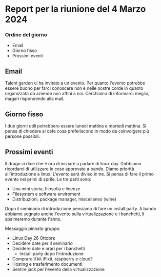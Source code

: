 # Report per la riunione del 4 Marzo 2024
### Ordine del giorno
- Email
- Giorno fisso
- Prossimi eventi

## Email
Talent garden ci ha invitato a un evento. Per quanto l'evento potrebbe essere buono per farci conoscere non è nelle nostre corde in quanto organizzata da aziende non affini a noi. Cerchiamo di informarci meglio, magari rispondendo alla mail.

## Giorno fisso
I due giorni utili potrebbero essere lunedi mattina e martedi mattina. Si pensa di chiedere al cafe cosa preferiscono in modo da coinvolgere più persone possibili.

## Prossimi eventi
Il drago ci dice che è ora di iniziare a parlare di linux day. Dobbiamo ricordarci di utilizzare le cose approvate a bando. Diamo priorità all'introduzione a linux. L'evento sarà diviso in tre. Si pensa di fare il primo evento nei primi di aprile.
Le tre parti sono:
- Una mini storia, filosofia e licenze
- Filesystem e software enviroment
- Distribuzioni, package manager, miscellaneo (wine)

Dopo il seminario di introduzione pensiamo di fare un install party. A bando abbiamo segnato anche l'evento sulla virtualizzazione e i banchetti, li spalmeremo durante l'anno.

Messaggio pinnato gruppo:
  - Linux Day 26 Ottobre
  - Decidere date per il seminario
  - Decidere date e orari per i banchetti 
    - Install party dopo l'introduzione
  - Comprare il kit iFixit, raspberry e cloud?
  - Hosting e trasferimento documenti
  - Sentire jack per l'evento della virtualizzazione
